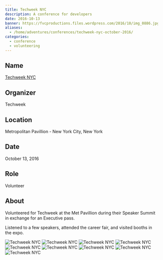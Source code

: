 ```yaml
---
title: Techweek NYC
description: A conference for developers
date: 2016-10-13
banner: https://fvcproductions.files.wordpress.com/2016/10/img_0886.jpg
aliases:
  - /home/adventures/conferences/techweek-nyc-october-2016/
categories:
  - conference
  - volunteering
---
```


## Name

[Techweek NYC](https://techweek.com)

## Organizer

Techweek

## Location

Metropolitan Pavillion - New York City, New York

## Date

October 13, 2016

## Role

Volunteer

## About

Volunteered for Techweek at the Met Pavillion during their Speaker Summit in exchange for an Executive pass.

Listened to a few speakers, attended the career fair, and visited booths in the expo.

![Techweek NYC](https://i2.wp.com/fvcproductions.files.wordpress.com/2016/10/img_0875.jpg?w=348&h=261&crop&ssl=1&zoom=2)
![Techweek NYC](https://i0.wp.com/fvcproductions.files.wordpress.com/2016/10/img_0865.jpg?w=348&h=261&crop&ssl=1&zoom=2)
![Techweek NYC](https://i2.wp.com/fvcproductions.files.wordpress.com/2016/10/img_0872.jpg?w=394&h=526&crop&ssl=1&zoom=2)
![Techweek NYC](https://i1.wp.com/fvcproductions.files.wordpress.com/2016/10/img_0870.jpg?w=496&h=372&crop&ssl=1&zoom=2)
![Techweek NYC](https://i0.wp.com/fvcproductions.files.wordpress.com/2016/10/img_0878.jpg?w=246&h=184&crop&ssl=1&zoom=2)
![Techweek NYC](https://i2.wp.com/fvcproductions.files.wordpress.com/2016/10/img_0888.jpg?w=246&h=184&crop&ssl=1&zoom=2)
![Techweek NYC](https://i2.wp.com/fvcproductions.files.wordpress.com/2016/10/img_0877.jpg?w=274&h=205&crop&ssl=1&zoom=2)
![Techweek NYC](https://i0.wp.com/fvcproductions.files.wordpress.com/2016/10/img_0890.jpg?w=274&h=205&crop&ssl=1&zoom=2)
![Techweek NYC](https://i1.wp.com/fvcproductions.files.wordpress.com/2016/10/img_0886.jpg?w=468&h=624&crop&ssl=1&zoom=2)
